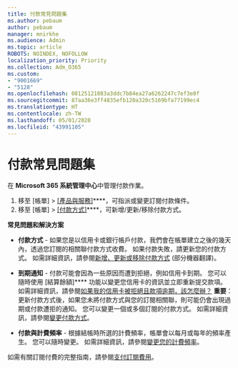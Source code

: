 ```yaml
---
title: 付款常見問題集
ms.author: pebaum
author: pebaum
manager: mnirkhe
ms.audience: Admin
ms.topic: article
ROBOTS: NOINDEX, NOFOLLOW
localization_priority: Priority
ms.collection: Adm_O365
ms.custom:
- "9001669"
- "5128"
ms.openlocfilehash: 08125121083a3ddc7b84ea27a6262247c7ef3e0f
ms.sourcegitcommit: 87aa36e3ff4835efb120a320c5169bfa77199ec4
ms.translationtype: HT
ms.contentlocale: zh-TW
ms.lasthandoff: 05/01/2020
ms.locfileid: "43991105"
---
```

# <a name="payment-faq"></a>付款常見問題集

在 **Microsoft 365 系統管理中心**中管理付款作業。 

1. 移至 [帳單] > [[產品與服務]](https://go.microsoft.com/fwlink/p/?linkid=842054)****，可指派或變更訂閱付款條件。
2. 移至 [帳單] > [[付款方式]](https://go.microsoft.com/fwlink/p/?linkid=2018806)****，可新增/更新/移除付款方式。

**常見問題和解決方案**

- **付款方式** - 如果您是以信用卡或銀行帳戶付款，我們會在帳單建立之後的幾天內，透過您訂閱的相關聯付款方式收費。 如果付款失敗，請更新您的付款方式。 如需詳細資訊，請參閱[新增、更新或移除付款方式](https://go.microsoft.com/fwlink/?linkid=2118133) (部分機器翻譯)。

- **到期通知** - 付款可能會因為一些原因而遭到拒絕，例如信用卡到期。 您可以隨時使用 [結算餘額]**** 功能以變更您信用卡的資訊並立即重新提交款項。 如需詳細資訊，請參閱[如果我的信用卡被拒絕且款項逾期，該怎麼辦？](https://docs.microsoft.com/microsoft-365/commerce/billing-and-payments/pay-for-your-subscription?view=o365-worldwide#what-if-my-credit-card-was-declined-and-my-payment-is-past-due) **重要**：更新付款方式後，如果您未將付款方式與您的訂閱相關聯，則可能仍會出現過期或付款遭拒的通知。 您可以變更一個或多個訂閱的付款方式。 如需詳細資訊，請參閱[變更付款方式](https://docs.microsoft.com/microsoft-365/commerce/billing-and-payments/add-update-or-remove-credit-card-or-bank-account?view=o365-worldwide#change-a-payment-method)。

- **付款與計費頻率** - 根據結帳時所選的計費頻率，帳單會以每月或每年的頻率產生。 您可以隨時變更。 如需詳細資訊，請參閱[變更您的計費頻率](https://go.microsoft.com/fwlink/?linkid=2119148)。

如需有關訂閱付費的完整指南，請參閱[支付訂閱費用](https://docs.microsoft.com/microsoft-365/commerce/billing-and-payments/pay-for-your-subscription?view=o365-worldwide)。
